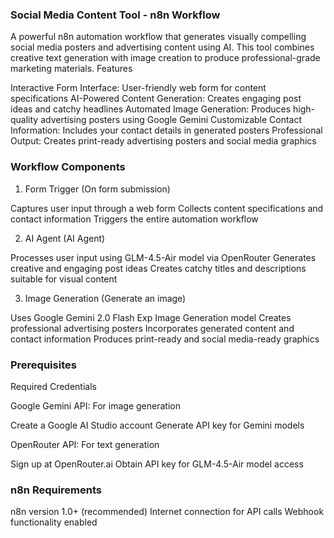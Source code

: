 ### Social Media Content Tool - n8n Workflow
A powerful n8n automation workflow that generates visually compelling social media posters and advertising content using AI. This tool combines creative text generation with image creation to produce professional-grade marketing materials.
Features

Interactive Form Interface: User-friendly web form for content specifications
AI-Powered Content Generation: Creates engaging post ideas and catchy headlines
Automated Image Generation: Produces high-quality advertising posters using Google Gemini
Customizable Contact Information: Includes your contact details in generated posters
Professional Output: Creates print-ready advertising posters and social media graphics

### Workflow Components
1. Form Trigger (On form submission)

Captures user input through a web form
Collects content specifications and contact information
Triggers the entire automation workflow

2. AI Agent (AI Agent)

Processes user input using GLM-4.5-Air model via OpenRouter
Generates creative and engaging post ideas
Creates catchy titles and descriptions suitable for visual content

3. Image Generation (Generate an image)

Uses Google Gemini 2.0 Flash Exp Image Generation model
Creates professional advertising posters
Incorporates generated content and contact information
Produces print-ready and social media-ready graphics

### Prerequisites
Required Credentials

Google Gemini API: For image generation

Create a Google AI Studio account
Generate API key for Gemini models


OpenRouter API: For text generation

Sign up at OpenRouter.ai
Obtain API key for GLM-4.5-Air model access

### n8n Requirements

n8n version 1.0+ (recommended)
Internet connection for API calls
Webhook functionality enabled
